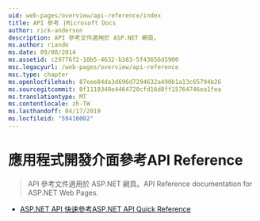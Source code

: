```yaml
---
uid: web-pages/overview/api-reference/index
title: API 參考 |Microsoft Docs
author: rick-anderson
description: API 參考文件適用於 ASP.NET 網頁。
ms.author: riande
ms.date: 09/08/2014
ms.assetid: c29776f2-10b5-4632-b383-5f43656d5900
msc.legacyurl: /web-pages/overview/api-reference
msc.type: chapter
ms.openlocfilehash: 87eee84da3d696d7294632a490b1a13c65794b26
ms.sourcegitcommit: 0f1119340e4464720cfd16d0ff15764746ea1fea
ms.translationtype: MT
ms.contentlocale: zh-TW
ms.lasthandoff: 04/17/2019
ms.locfileid: "59410002"
---
```

# <a name="api-reference"></a><span data-ttu-id="e8f30-103">應用程式開發介面參考</span><span class="sxs-lookup"><span data-stu-id="e8f30-103">API Reference</span></span>

> <span data-ttu-id="e8f30-104">API 參考文件適用於 ASP.NET 網頁。</span><span class="sxs-lookup"><span data-stu-id="e8f30-104">API Reference documentation for ASP.NET Web Pages.</span></span>


- [<span data-ttu-id="e8f30-105">ASP.NET API 快速參考</span><span class="sxs-lookup"><span data-stu-id="e8f30-105">ASP.NET API Quick Reference</span></span>](asp-net-web-pages-api-reference.md)
